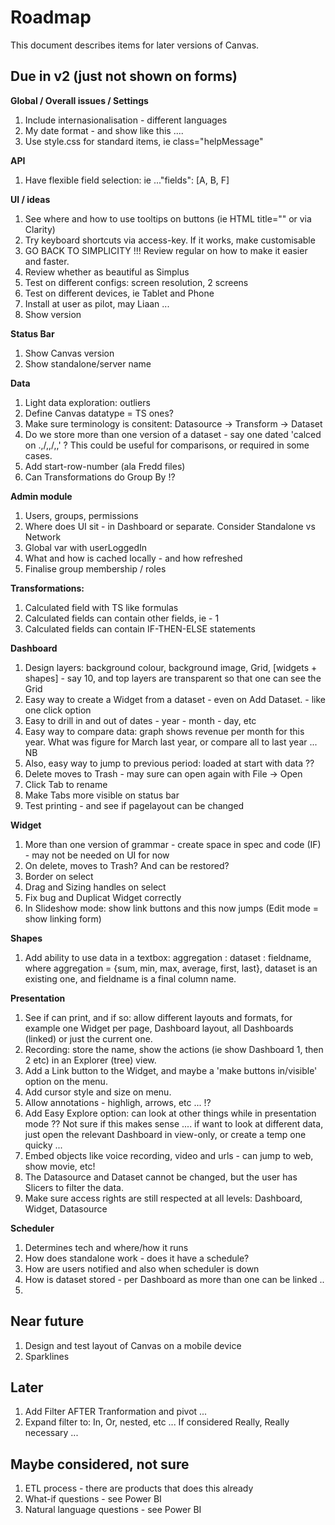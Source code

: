 # Roadmap

This document describes items for later versions of Canvas.

## Due in v2 (just not shown on forms)


**Global / Overall issues / Settings**
1. Include internasionalisation - different languages
2. My date format - and show like this ....
3. Use style.css for standard items, ie class="helpMessage"

**API**
1. Have flexible field selection: ie ..."fields": [A, B, F]

**UI / ideas**
1. See where and how to use tooltips on buttons (ie HTML title="" or via Clarity)
2. Try keyboard shortcuts via access-key.  If it works, make customisable
3. GO BACK TO SIMPLICITY !!!  Review regular on how to make it easier and faster.
4. Review whether as beautiful as Simplus
5. Test on different configs: screen resolution, 2 screens
6. Test on different devices, ie Tablet and Phone
7. Install at user as pilot, may Liaan ...
8. Show version 

**Status Bar**
1. Show Canvas version
2. Show standalone/server name

**Data**
1. Light data exploration: outliers
2. Define Canvas datatype = TS ones?
3. Make sure terminology is consitent: Datasource -> Transform -> Dataset
4. Do we store more than one version of a dataset - say one dated 'calced on .,/,,/,,' ?
   This could be useful for comparisons, or required in some cases.
5. Add start-row-number (ala Fredd files)
6. Can Transformations do Group By !?

**Admin module**
1. Users, groups, permissions
2. Where does UI sit - in Dashboard or separate.  Consider Standalone vs Network
3. Global var with userLoggedIn
4. What and how is cached locally - and how refreshed
5. Finalise group membership / roles

**Transformations:**
1. Calculated field with TS like formulas
2. Calculated fields can contain other fields, ie <TradeDate> - 1
3. Calculated fields can contain IF-THEN-ELSE statements


**Dashboard**
1. Design layers: background colour, background image, Grid, [widgets + shapes] - say 10,
   and top layers are transparent so that one can see the Grid
2. Easy way to create a Widget from a dataset - even on Add Dataset.  - like one click option
3. Easy to drill in and out of dates - year - month - day, etc
4. Easy way to compare data: graph shows revenue per month for this year.  What was figure
   for March last year, or compare all to last year ... NB
5. Also, easy way to jump to previous period:  loaded at start with data ??
6. Delete moves to Trash - may sure can open again with File -> Open
7. Click Tab to rename
8. Make Tabs more visible on status bar
9. Test printing - and see if pagelayout can be changed


**Widget**
1. More than one version of grammar - create space in spec and code (IF) - may not be needed
   on UI for now
2. On delete, moves to Trash?  And can be restored?
3. Border on select
4. Drag and Sizing handles on select
5. Fix bug and Duplicat Widget correctly
6. In Slideshow mode: show link buttons and this now jumps (Edit mode = show linking form)


**Shapes**
1. Add ability to use data in a textbox: aggregation : dataset : fieldname, where
   aggregation = {sum, min, max, average, first, last}, dataset is an existing one, and
   fieldname is a final column name.

   
**Presentation**
1. See if can print, and if so: allow different layouts and formats, for example one 
   Widget per page, Dashboard layout, all Dashboards (linked) or just the current one.
2. Recording: store the name, show the actions (ie show Dashboard 1, then 2 etc) in an 
   Explorer (tree) view.
3. Add a Link button to the Widget, and maybe a 'make buttons in/visible' option on the
   menu.
4. Add cursor style and size on menu.
5. Allow annotations - highligh, arrows, etc ... !?
6. Add Easy Explore option: can look at other things while in presentation mode ??  Not 
   sure if this makes sense ....  if want to look at different data, just open the relevant 
   Dashboard in view-only, or create a temp one quicky ...
7. Embed objects like voice recording, video and urls - can jump to web, show movie, etc!
8. The Datasource and Dataset cannot be changed, but the user has Slicers to filter the
   data.
9. Make sure access rights are still respected at all levels: Dashboard, Widget, Datasource

**Scheduler**
1. Determines tech and where/how it runs
2. How does standalone work - does it have a schedule?
3. How are users notified and also when scheduler is down
4. How is dataset stored - per Dashboard as more than one can be linked ..
5. 

## Near future
1. Design and test layout of Canvas on a mobile device
2. Sparklines

## Later
1. Add Filter AFTER Tranformation and pivot ...  
2. Expand filter to: In, Or, nested, etc ... If considered Really, Really necessary ...

## Maybe considered, not sure
1. ETL process - there are products that does this already
2. What-if questions - see Power BI
3. Natural language questions - see Power BI